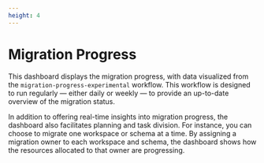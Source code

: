 ```yaml
---
height: 4
---
```


# Migration Progress

This dashboard displays the migration progress, with data visualized from the `migration-progress-experimental`
workflow. This workflow is designed to run regularly — either daily or weekly — to provide an up-to-date overview of the
migration status.

In addition to offering real-time insights into migration progress, the dashboard also facilitates planning and task
division. For instance, you can choose to migrate one workspace or schema at a time. By assigning a migration owner to
each workspace and schema, the dashboard shows how the resources allocated to that owner are progressing.

